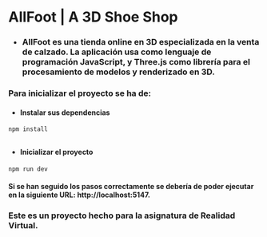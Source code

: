 # AllFoot | A 3D Shoe Shop

### <ul> <li> AllFoot es una tienda online en 3D especializada en la venta de calzado. La aplicación usa como lenguaje de programación JavaScript, y Three.js como librería para el procesamiento de modelos y renderizado en 3D.

### Para inicializar el proyecto se ha de:

#### <ul> <li> Instalar sus dependencias
````
npm install
````
#### <ul style="margin-top: 30px"> <li> Inicializar el proyecto
````
npm run dev
````

#### Si se han seguido los pasos correctamente se debería de poder ejecutar en la siguiente URL: <a>http://localhost:5147</a>.

### Este es un proyecto hecho para la asignatura de Realidad Virtual.
